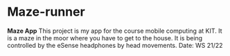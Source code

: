 # Maze-runner
**Maze App**  This project is my app for the course mobile computing at KIT. It is a maze in the moor where you have to get to the house. It is being controlled by the eSense headphones by head movements.  Date: WS 21/22
